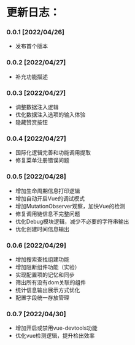 # 更新日志：

### 0.0.1 [2022/04/26]
* 发布首个版本

### 0.0.2 [2022/04/27]
* 补充功能描述

### 0.0.3 [2022/04/27]
* 调整数据注入逻辑
* 优化数据注入选项的输入体验
* 隐藏赞赏按钮

### 0.0.4 [2022/04/27]
* 国际化逻辑完善和功能调用提取
* 修复菜单注册错误问题

### 0.0.5 [2022/04/28]
* 增加生命周期信息打印逻辑
* 增加自动开启Vue的调试模式
* 增加MutationObserver观察，加快Vue的检测
* 修复调用链信息不完整问题
* 优化Debug模块逻辑，减少不必要的字符串输出
* 优化创建时间信息输出

### 0.0.6 [2022/04/29]
* 增加搜索查找组建功能
* 增加阻断组件功能（实验）
* 实现配置项的记忆和同步
* 筛出所有没有dom关联的组件
* 统计信息输出展示方式优化
* 配置字段统一存放管理

### 0.0.7 [2022/04/30]
* 增加开启或禁用vue-devtools功能
* 优化vue检测逻辑，提升检出效率